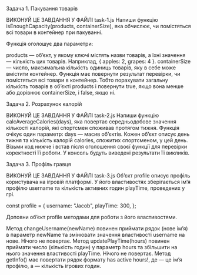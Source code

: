 Задача 1. Пакування товарів

ВИКОНУЙ ЦЕ ЗАВДАННЯ У ФАЙЛІ task-1.js Напиши функцію isEnoughCapacity(products, containerSize), яка
обчислює, чи помістяться всі товари в контейнер при пакуванні.

Функція оголошує два параметри:

products — об’єкт, у якому ключі містять назви товарів, а їхні значення — кількість цих товарів.
Наприклад, { apples: 2, grapes: 4 }. containerSize — число, максимальна кількість одиниць товарів,
яку в себе може вмістити контейнер. Функція має повернути результат перевірки, чи помістяться всі
товари в контейнер. Тобто порахувати загальну кількість товарів в об’єкті products і повернути true,
якщо вона менше або дорівнює containerSize, і false, якщо ні.

Задача 2. Розрахунок калорій

ВИКОНУЙ ЦЕ ЗАВДАННЯ У ФАЙЛІ task-2.js Напиши функцію calcAverageCalories(days), яка повертає
середньодобове значення кількості калорій, які спортсмен споживав протягом тижня. Функція очікує
один параметр: days — масив об’єктів. Кожен об’єкт описує день тижня та кількість калорій calories,
спожитих спортсменом, у цей день. Візьми код нижче і встав після оголошення своєї функції для
перевірки коректності її роботи. У консоль будуть виведені результати її викликів.

Задача 3. Профіль гравця

ВИКОНУЙ ЦЕ ЗАВДАННЯ У ФАЙЛІ task-3.js Об’єкт profile описує профіль користувача на ігровій
платформі. У його властивостях зберігається ім’я профілю username та кількість активних годин
playTime, проведених у грі.

const profile = { username: "Jacob", playTime: 300, };

Доповни об’єкт profile методами для роботи з його властивостями.

Метод changeUsername(newName) повинен приймати рядок (нове ім’я) в параметр newName та змінювати
значення властивості username на нове. Нічого не повертає. Метод updatePlayTime(hours) повинен
приймати число (кількість годин) у параметр hours та збільшити на нього значення властивості
playTime. Нічого не повертає. Метод getInfo() має повертати рядок формату <Username> has <amount>
active hours!, де <Username> — це ім’я профілю, а <amount> — кількість ігрових годин.
